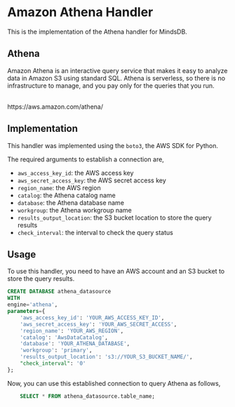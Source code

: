 # Amazon Athena Handler

This is the implementation of the Athena handler for MindsDB.

## Athena
Amazon Athena is an interactive query service that makes it easy to analyze data in Amazon S3 using standard SQL. 
Athena is serverless, so there is no infrastructure to manage, and you pay only for the queries that you run.

<br>
https://aws.amazon.com/athena/

## Implementation
This handler was implemented using the `boto3`, the AWS SDK for Python.

The required arguments to establish a connection are,
* `aws_access_key_id`: the AWS access key
* `aws_secret_access_key`: the AWS secret access key
* `region_name`: the AWS region
* `catalog`: the Athena catalog name
* `database`: the Athena database name
* `workgroup`: the Athena workgroup name
* `results_output_location`: the S3 bucket location to store the query results
* `check_interval`: the interval to check the query status

## Usage
To use this handler, you need to have an AWS account and an S3 bucket to store the query results.

```sql
CREATE DATABASE athena_datasource
WITH
engine='athena',
parameters={
    'aws_access_key_id': 'YOUR_AWS_ACCESS_KEY_ID',
    'aws_secret_access_key': 'YOUR_AWS_SECRET_ACCESS',
    'region_name': 'YOUR_AWS_REGION',
    'catalog': 'AwsDataCatalog',
    'database': 'YOUR_ATHENA_DATABASE',
    'workgroup': 'primary',
    'results_output_location': 's3://YOUR_S3_BUCKET_NAME/',
    "check_interval": '0'
};
```

Now, you can use this established connection to query Athena as follows,
```sql
    SELECT * FROM athena_datasource.table_name;
```
